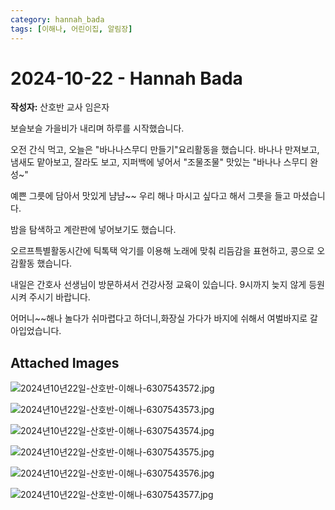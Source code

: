 ```yaml
---
category: hannah_bada
tags: [이해나, 어린이집, 알림장]
---
```


# 2024-10-22 - Hannah Bada

**작성자:** 산호반 교사 임은자  

보슬보슬 가을비가 내리며 하루를 시작했습니다.

오전 간식  먹고, 오늘은 "바나나스무디 만들기"요리활동을 했습니다. 바나나 만져보고, 냄새도 맡아보고, 잘라도 보고, 지퍼백에 넣어서 "조물조물" 맛있는 "바나나 스무디 완성~"

예쁜 그릇에 담아서 맛있게 냠냠~~ 우리 해나  마시고 싶다고 해서 그릇을 들고 마셨습니다.

밤을 탐색하고 계란판에 넣어보기도 했습니다.

오르프특별활동시간에 틱톡택 악기를 이용해 노래에 맞춰 리듬감을 표현하고,  콩으로 오감활동 했습니다.

내일은 간호사 선생님이 방문하셔서 건강사정 교육이 있습니다. 9시까지 늦지 않게 등원시켜 주시기 바랍니다.

어머니~~해나 놀다가 쉬마렵다고 하더니,화장실 가다가 바지에 쉬해서 여벌바지로 갈아입었습니다.

## Attached Images
![2024년10년22일-산호반-이해나-6307543572.jpg](https://feghi.github.io/assets/img/bada_photo/2024년10년22일-산호반-이해나-6307543572.jpg)

![2024년10년22일-산호반-이해나-6307543573.jpg](https://feghi.github.io/assets/img/bada_photo/2024년10년22일-산호반-이해나-6307543573.jpg)

![2024년10년22일-산호반-이해나-6307543574.jpg](https://feghi.github.io/assets/img/bada_photo/2024년10년22일-산호반-이해나-6307543574.jpg)

![2024년10년22일-산호반-이해나-6307543575.jpg](https://feghi.github.io/assets/img/bada_photo/2024년10년22일-산호반-이해나-6307543575.jpg)

![2024년10년22일-산호반-이해나-6307543576.jpg](https://feghi.github.io/assets/img/bada_photo/2024년10년22일-산호반-이해나-6307543576.jpg)

![2024년10년22일-산호반-이해나-6307543577.jpg](https://feghi.github.io/assets/img/bada_photo/2024년10년22일-산호반-이해나-6307543577.jpg)

